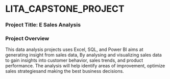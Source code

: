 # LITA_CAPSTONE_PROJECT
### Project Title: E Sales Analysis

### Project Overview
This data analysis projects uses Excel, SQL, and Power BI aims at generating insight from sales data, By analysing and visualizing sales data to gain insights into customer behavior, sales trends, and product performance. The analysis will help identify areas of improvement, optimize sales strategiesand making the best business decisions.

